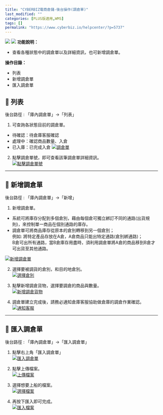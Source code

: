 ```yaml
---
title: "CYBERBIZ電商倉儲-後台操作(調倉單)"
last_modified: ""
categories: [PLUS版適用,WMS]
tags: []
permalink: "https://www.cyberbiz.io/helpcenter/?p=5737"
---
```


![](https://www.cyberbiz.io/helpcenter/wp-content/uploads/一般版1.png)
![](https://www.cyberbiz.io/helpcenter/wp-content/uploads/PLUS版3.png)
**功能說明：**  

* 查看各種狀態中的調倉單以及詳細資訊，也可新增調倉單。

**操作目錄：**

* 列表
* 新增調倉單
* 匯入調倉單

## 📌 列表


後台路徑 : 「庫內調倉單」→「列表」  


1. 可查詢各狀態目前的調倉單。  

* 待確認：待倉庫客服確認
* 處理中：確認商品數量、入倉
* 已入庫：已完成入倉
[![調倉單](https://www.cyberbiz.io/support/wp-content/uploads/CYBERBIZ電商倉儲-後台操作調倉單01.png)](https://www.cyberbiz.io/support/wp-content/uploads/CYBERBIZ電商倉儲-後台操作調倉單01.png)



2. 點擊調倉單號，即可查看該筆調倉單詳細資訊。  
[![點擊調倉單號](https://www.cyberbiz.io/support/wp-content/uploads/CYBERBIZ電商倉儲-後台操作調倉單02.png)](https://www.cyberbiz.io/support/wp-content/uploads/CYBERBIZ電商倉儲-後台操作調倉單02.png)



* * *



## 📌 新增調倉單


後台路徑 : 「庫內調倉單」→「新增」  


1. 新增調倉單。  

* 系統可將庫存分配到多個倉別，藉由每個倉可獨立綁訂不同的通路(出貨規則)，來控制單一商品在個別通路的庫存。 
* 調倉單可將商品庫存從原本的倉別轉移到另一個倉別；  
例如: 將特定產品存放在A倉，A倉商品只能出特定通路(倉別綁通路)；  
B倉可出所有通路，當B倉庫存用盡時，須利用調倉單將A倉的商品移到B倉才可出貨至其他通路。

[![新增調倉單](https://www.cyberbiz.io/support/wp-content/uploads/CYBERBIZ電商倉儲-後台操作調倉單03.png)](https://www.cyberbiz.io/support/wp-content/uploads/CYBERBIZ電商倉儲-後台操作調倉單03.png)



2. 選擇要被調貨的倉別，和目的地倉別。  
[![選擇倉別](https://www.cyberbiz.io/support/wp-content/uploads/CYBERBIZ電商倉儲-後台操作調倉單04.png)](https://www.cyberbiz.io/support/wp-content/uploads/CYBERBIZ電商倉儲-後台操作調倉單04.png)



3. 點擊新增調倉貨物，選擇要調倉的商品與數量。  
[![新增調倉貨物](https://www.cyberbiz.io/support/wp-content/uploads/CYBERBIZ電商倉儲-後台操作調倉單05.png)](https://www.cyberbiz.io/support/wp-content/uploads/CYBERBIZ電商倉儲-後台操作調倉單05.png)



4. 調倉單建立完成後，請務必通知倉庫客服協助做倉庫的調倉作業確認。  
[![通知客服](https://www.cyberbiz.io/support/wp-content/uploads/CYBERBIZ電商倉儲-後台操作調倉單06.png)](https://www.cyberbiz.io/support/wp-content/uploads/CYBERBIZ電商倉儲-後台操作調倉單06.png)



* * *

## 📌 匯入調倉單


後台路徑 : 「庫內調倉單」→「匯入調倉單」  


1. 點擊右上角「匯入調倉單」  
[![匯入調倉單](https://www.cyberbiz.io/support/wp-content/uploads/CYBERBIZ電商倉儲-後台操作調倉單07.png)](https://www.cyberbiz.io/support/wp-content/uploads/CYBERBIZ電商倉儲-後台操作調倉單07.png)



3. 點擊上傳檔案。  
[![上傳檔案](https://www.cyberbiz.io/support/wp-content/uploads/CYBERBIZ電商倉儲-後台操作調倉單08.png)](https://www.cyberbiz.io/support/wp-content/uploads/CYBERBIZ電商倉儲-後台操作調倉單08.png)



6. 選擇想要上船的檔案。  
[![選擇檔案](https://www.cyberbiz.io/support/wp-content/uploads/CYBERBIZ電商倉儲-後台操作調倉單09.png)](https://www.cyberbiz.io/support/wp-content/uploads/CYBERBIZ電商倉儲-後台操作調倉單09.png)



24. 再按下匯入即可完成。  
[![匯入檔案](https://www.cyberbiz.io/support/wp-content/uploads/CYBERBIZ電商倉儲-後台操作調倉單10.png)](https://www.cyberbiz.io/support/wp-content/uploads/CYBERBIZ電商倉儲-後台操作調倉單10.png)



